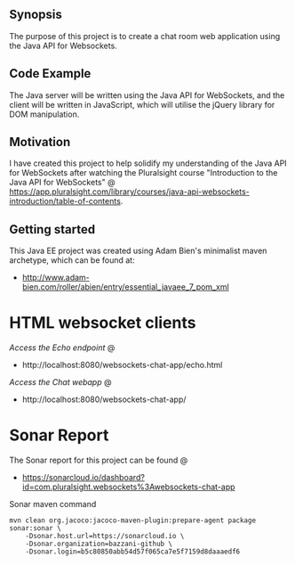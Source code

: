 ## Synopsis

The purpose of this project is to create a chat room web application using the Java API for Websockets.

## Code Example

The Java server will be written using the Java API for WebSockets, and the client will be written in JavaScript, which will utilise the jQuery library for DOM manipulation.

## Motivation

I have created this project to help solidify my understanding of the Java API for WebSockets after watching the Pluralsight course "Introduction to the Java API for WebSockets" @ https://app.pluralsight.com/library/courses/java-api-websockets-introduction/table-of-contents.

## Getting started
This Java EE project was created using Adam Bien's minimalist maven archetype, which can be found at:
- http://www.adam-bien.com/roller/abien/entry/essential_javaee_7_pom_xml

# HTML websocket clients
_Access the Echo endpoint_ @
* http://localhost:8080/websockets-chat-app/echo.html

_Access the Chat webapp_ @ 
* http://localhost:8080/websockets-chat-app/

# Sonar Report
The Sonar report for this project can be found @
* https://sonarcloud.io/dashboard?id=com.pluralsight.websockets%3Awebsockets-chat-app

Sonar maven command
```
mvn clean org.jacoco:jacoco-maven-plugin:prepare-agent package sonar:sonar \
    -Dsonar.host.url=https://sonarcloud.io \
    -Dsonar.organization=bazzani-github \
    -Dsonar.login=b5c80850abb54d57f065ca7e5f7159d8daaaedf6
```
